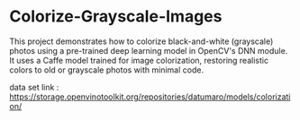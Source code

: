 # Colorize-Grayscale-Images
This project demonstrates how to colorize black-and-white (grayscale) photos using a pre-trained deep learning model in OpenCV's DNN module. It uses a Caffe model trained for image colorization, restoring realistic colors to old or grayscale photos with minimal code.

data set link : https://storage.openvinotoolkit.org/repositories/datumaro/models/colorization/
